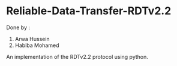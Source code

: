 # Reliable-Data-Transfer-RDTv2.2
Done by :
  1. Arwa Hussein
  2. Habiba Mohamed

An implementation of the RDTv2.2 protocol using python.
  
  
  
